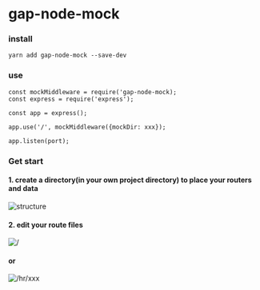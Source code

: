 # gap-node-mock

### install 
```
yarn add gap-node-mock --save-dev
```

### use
```
const mockMiddleware = require('gap-node-mock);
const express = require('express');

const app = express();

app.use('/', mockMiddleware({mockDir: xxx});

app.listen(port);
```

### Get start

#### 1. create a directory(in your own project directory) to place your routers and data
![structure](https://raw.githubusercontent.com/ss9501/user-guide-about/master/pics/node-mock-directory.png)
#### 2. edit your route files
![/](https://github.com/ss9501/user-guide-about/blob/master/pics/node-mock-root.png?raw=true)
#### or
![/hr/xxx](https://github.com/ss9501/user-guide-about/blob/master/pics/node-mock-secondary-root.png?raw=true)

